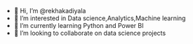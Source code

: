 - 👋 Hi, I’m @rekhakadiyala
- 👀 I’m interested in Data science,Analytics,Machine learning
- 🌱 I’m currently learning Python and Power BI
- 💞️ I’m looking to collaborate on data science projects  
<!-- 📫 How to reach me 
- 😄 Pronouns: ...
- ⚡ Fun fact: ...--->

<!---
rekhakadiyala/rekhakadiyala is a ✨ special ✨ repository because its `README.md` (this file) appears on your GitHub profile.
You can click the Preview link to take a look at your changes.
--->
